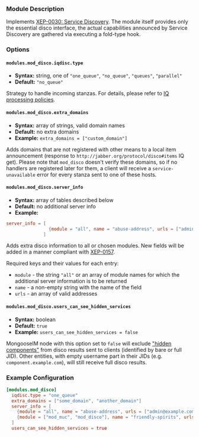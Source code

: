 ### Module Description
Implements [XEP-0030: Service Discovery](http://xmpp.org/extensions/xep-0030.html). The module itself provides only the essential disco interface, the actual capabilities announced by Service Discovery are gathered via executing a fold-type hook.

### Options
#### `modules.mod_disco.iqdisc.type`
* **Syntax:** string, one of `"one_queue"`, `"no_queue"`, `"queues"`, `"parallel"`
* **Default:** `"no_queue"`

Strategy to handle incoming stanzas. For details, please refer to
[IQ processing policies](../../advanced-configuration/Modules/#iq-processing-policies).

#### `modules.mod_disco.extra_domains`
* **Syntax:** array of strings, valid domain names
* **Default:** no extra domains
* **Example:** `extra_domains = ["custom_domain"]`

Adds domains that are not registered with other means to a local item announcement (response to `http://jabber.org/protocol/disco#items` IQ get).
Please note that `mod_disco` doesn't verify these domains, so if no handlers are registered later for them, a client will receive a `service-unavailable` error for every stanza sent to one of these hosts.

#### `modules.mod_disco.server_info`
* **Syntax:** array of tables described below
* **Default:** no additional server info
* **Example:**
```toml
server_info = [
                {module = "all", name = "abuse-address", urls = ["admin@example.com"]}
              ]
```
Adds extra disco information to all or chosen modules.
New fields will be added in a manner compliant with [XEP-0157](https://xmpp.org/extensions/xep-0157.html).

Required keys and their values for each entry:

* `module` - the string `"all"` or an array of module names for which the additional server information is to be returned
* `name` - a non-empty string with the name of the field
* `urls` - an array of valid addresses

#### `modules.mod_disco.users_can_see_hidden_services`
* **Syntax:** boolean
* **Default:** `true`
* **Example:** `users_can_see_hidden_services = false`

MongooseIM node with this option set to `false` will exclude ["hidden components"](../../advanced-configuration/listen/#listenservicehidden_components)
from disco results sent to clients (identified by bare or full JID).
Other entities, with empty username part in their JIDs (e.g. `component.example.com`),
will still receive full disco results.

### Example Configuration
```toml
[modules.mod_disco]
  iqdisc.type = "one_queue"
  extra_domains = ["some_domain", "another_domain"]
  server_info = [
    {module = "all", name = "abuse-address", urls = ["admin@example.com"]},
    {module = ["mod_muc", "mod_disco"], name = "friendly-spirits", urls = ["spirit1@localhost", "spirit2@localhost"]}
  ]
  users_can_see_hidden_services = true
```
